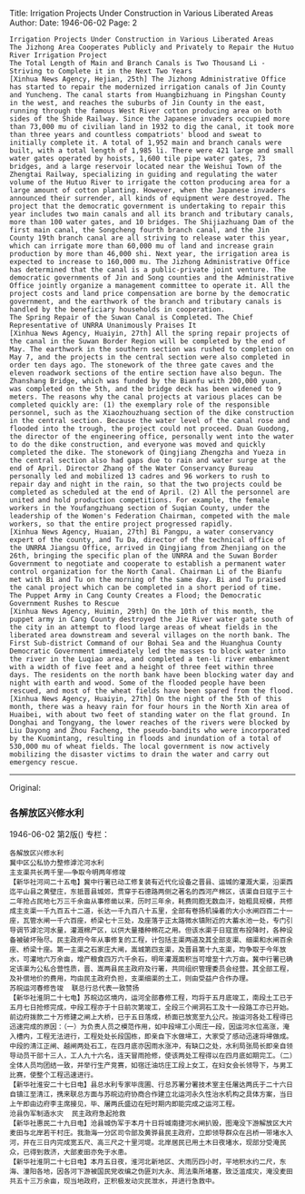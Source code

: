 Title: Irrigation Projects Under Construction in Various Liberated Areas
Author:
Date: 1946-06-02
Page: 2

    Irrigation Projects Under Construction in Various Liberated Areas
    The Jizhong Area Cooperates Publicly and Privately to Repair the Hutuo River Irrigation Project
    The Total Length of Main and Branch Canals is Two Thousand Li - Striving to Complete it in the Next Two Years
    [Xinhua News Agency, Hejian, 25th] The Jizhong Administrative Office has started to repair the modernized irrigation canals of Jin County and Yuncheng. The canal starts from Huangbizhuang in Pingshan County in the west, and reaches the suburbs of Jin County in the east, running through the famous West River cotton producing area on both sides of the Shide Railway. Since the Japanese invaders occupied more than 73,000 mu of civilian land in 1932 to dig the canal, it took more than three years and countless compatriots' blood and sweat to initially complete it. A total of 1,952 main and branch canals were built, with a total length of 1,985 li. There were 421 large and small water gates operated by hoists, 1,600 tile pipe water gates, 73 bridges, and a large reservoir located near the Weishui Town of the Zhengtai Railway, specializing in guiding and regulating the water volume of the Hutuo River to irrigate the cotton producing area for a large amount of cotton planting. However, when the Japanese invaders announced their surrender, all kinds of equipment were destroyed. The project that the democratic government is undertaking to repair this year includes two main canals and all its branch and tributary canals, more than 100 water gates, and 10 bridges. The Shijiazhuang Dam of the first main canal, the Songcheng fourth branch canal, and the Jin County 19th branch canal are all striving to release water this year, which can irrigate more than 60,000 mu of land and increase grain production by more than 46,000 shi. Next year, the irrigation area is expected to increase to 160,000 mu. The Jizhong Administrative Office has determined that the canal is a public-private joint venture. The democratic governments of Jin and Song counties and the Administrative Office jointly organize a management committee to operate it. All the project costs and land price compensation are borne by the democratic government, and the earthwork of the branch and tributary canals is handled by the beneficiary households in cooperation.
    The Spring Repair of the Suwan Canal is Completed. The Chief Representative of UNRRA Unanimously Praises It
    [Xinhua News Agency, Huaiyin, 27th] All the spring repair projects of the canal in the Suwan Border Region will be completed by the end of May. The earthwork in the southern section was rushed to completion on May 7, and the projects in the central section were also completed in order ten days ago. The stonework of the three gate caves and the eleven roadwork sections of the entire section have also begun. The Zhanshang Bridge, which was funded by the Bianfu with 200,000 yuan, was completed on the 5th, and the bridge deck has been widened to 9 meters. The reasons why the canal projects at various places can be completed quickly are: (1) the exemplary role of the responsible personnel, such as the Xiaozhouzhuang section of the dike construction in the central section. Because the water level of the canal rose and flooded into the trough, the project could not proceed. Duan Guodong, the director of the engineering office, personally went into the water to do the dike construction, and everyone was moved and quickly completed the dike. The stonework of Qingjiang Zhengzha and Yueza in the central section also had gaps due to rain and water surge at the end of April. Director Zhang of the Water Conservancy Bureau personally led and mobilized 13 cadres and 96 workers to rush to repair day and night in the rain, so that the two projects could be completed as scheduled at the end of April. (2) All the personnel are united and hold production competitions. For example, the female workers in the Youfangzhuang section of Suqian County, under the leadership of the Women's Federation Chairman, competed with the male workers, so that the entire project progressed rapidly.
    [Xinhua News Agency, Huaian, 27th] Bi Pangpu, a water conservancy expert of the county, and Tu Da, director of the technical office of the UNRRA Jiangsu Office, arrived in Qingjiang from Zhenjiang on the 26th, bringing the specific plan of the UNRRA and the Suwan Border Government to negotiate and cooperate to establish a permanent water control organization for the North Canal. Chairman Li of the Bianfu met with Bi and Tu on the morning of the same day. Bi and Tu praised the canal project which can be completed in a short period of time.
    The Puppet Army in Cang County Creates a Flood; the Democratic Government Rushes to Rescue
    [Xinhua News Agency, Huimin, 29th] On the 10th of this month, the puppet army in Cang County destroyed the Jie River water gate south of the city in an attempt to flood large areas of wheat fields in the liberated area downstream and several villages on the north bank. The First Sub-district Command of our Bohai Sea and the Huanghua County Democratic Government immediately led the masses to block water into the river in the Luqiao area, and completed a ten-li river embankment with a width of five feet and a height of three feet within three days. The residents on the north bank have been blocking water day and night with earth and wood. Some of the flooded people have been rescued, and most of the wheat fields have been spared from the flood.
    [Xinhua News Agency, Huaiyin, 27th] On the night of the 5th of this month, there was a heavy rain for four hours in the North Xin area of Huaibei, with about two feet of standing water on the flat ground. In Donghai and Tongyang, the lower reaches of the rivers were blocked by Liu Dayong and Zhou Facheng, the pseudo-bandits who were incorporated by the Kuomintang, resulting in floods and inundation of a total of 530,000 mu of wheat fields. The local government is now actively mobilizing the disaster victims to drain the water and carry out emergency rescue.



<hr /> 

Original: 


### 各解放区兴修水利

1946-06-02
第2版()
专栏：

    各解放区兴修水利
    冀中区公私协力整修滹沱河水利
    主支渠共长两千里——争取今明两年修竣
    【新华社河间二十五电】冀中行署已动工修复装有近代化设备之晋县、运城的灌溉大渠，沿渠西迄平山县之黄壁庄，东抵晋县城郊，贯穿于石德路两侧之著名的西河产棉区，该渠自日寇于三十二年抢占民地七万三千余亩从事修凿以来，历时三年余，耗费同胞无数血汗，始粗具规模，共修成主支渠一千九百五十二道，长达一千九百八十五里，全部有卷扬机操着的大小水闸四百二十一座，瓦管水闸一千六百座，桥梁七十三处，及座落于正太路微水镇附近的大蓄水池一处，专门引导调节滹沱河水量，灌溉棉产区，以供大量播种棉花之用。但该水渠于日寇宣布投降时，各种设备被破坏殆尽。民主政府今年从事修复的工程，计包括主渠两道及其全部支渠、细渠和水闸百余座、桥梁十座。第一主渠之石家庄大闸，嵩城第四支渠，及晋县第十九支渠，均争取于今年放水，可灌地六万余亩，增产粮食四万六千余石，明年灌溉面积当可增至十六万亩。冀中行署已确定该渠为公私合营性质，晋、嵩两县民主政府及行署，共同组织管理委员会经营。其全部工程，及补偿地价的费用，均由民主政府负担，支渠细渠的土工，则由受益户合作办理。
    苏皖运河春修告竣  联总行总代表一致赞扬
    【新华社淮阴二十七电】苏皖边区境内，运河全部春修工程，均将于五月底竣工，南段土工已于五月七日抢修完成，中段工程亦于十日前次第竣工，全段三个闸洞石工及十一段路工亦已开始。前边府拨款二十万修建之闸上大桥，已于五日落成，桥面已放宽至九公尺。按运河各处工程得已迅速完成的原因：（一）为负责人员之模范作用，如中段埽工小周庄一段，因运河水位高涨，淹入槽内，工程无法进行，工程处处长段国栋，即亲自下水做埽工，大家受了感动迅速将埽做成。中段的清江正闸、越闸两处石工，在四月底亦因雨水涨冲，有缺口之处，水利局张局长即亲自领导动员干部十三人，工人九十六名，连天冒雨抢修，使该两处工程得以在四月底如期完工。（二）全体人员均团结一致，并举行生产竞赛，如宿迁油坊庄工段上女工，在妇女会长领导下，与男工比赛，使整个工程迅速进行。
    【新华社淮安二十七日电】县总水利专家毕庞圃、行总苏署分署技术室主任屠达两氏于二十六日自镇江至清江，携来联总方面与苏皖边府协商合作建立北运河永久性治水机构之具体方案，当日上午即由边府李主席接见，毕、屠两氏盛边在短时期内即能完成之运河工程。
    沧县伪军制造水灾  民主政府急起抢救
    【新华社惠民二十九日电】沧县城伪军于本月十日将城南捷河水闸扒毁，图淹没下游解放区大片麦田与北岸若干村庄。我渤海一分区司令部及黄骅县民主政府，立即领导群众在吕桥一带堵水入河，并在三日内完成宽五尺、高三尺之十里河堤。北岸居民已用土木日夜堵水，现部分受淹民众，已得到救济，大部麦田亦免于水患。
    【新华社淮阴二十七日电】本月五日夜，淮河北新地区、大雨历四小时，平地积水约二尺，东海、潼阳各地，因各河下游被国民党收编之伪匪刘大永、周法乘所堵塞，致泛滥成灾，淹没麦田共五十三万余亩，现当地政府，正积极发动灾民泄水，并进行急救中。
